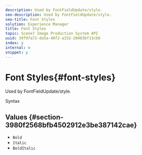```yaml
---
description: Used by FontFieldUpdate/style.
seo-description: Used by FontFieldUpdate/style.
seo-title: Font Styles
solution: Experience Manager
title: Font Styles
topic: Scene7 Image Production System API
uuid: 39f97a72-da5a-48f2-a332-20403bf13cb8
index: y
internal: n
snippet: y
---
```


# Font Styles{#font-styles}

Used by FontFieldUpdate/style.

 Syntax 

## Values {#section-3980f2568bfb4502912e3be387142cae}

* `Bold` 
* `Italic` 
* `BoldItalic`

